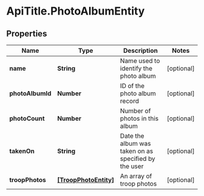 # ApiTitle.PhotoAlbumEntity

## Properties

Name | Type | Description | Notes
------------ | ------------- | ------------- | -------------
**name** | **String** | Name used to identify the photo album | [optional] 
**photoAlbumId** | **Number** | ID of the photo album record | [optional] 
**photoCount** | **Number** | Number of photos in this album | [optional] 
**takenOn** | **String** | Date the album was taken on as specified by the user | [optional] 
**troopPhotos** | [**[TroopPhotoEntity]**](TroopPhotoEntity.md) | An array of troop photos | [optional] 


